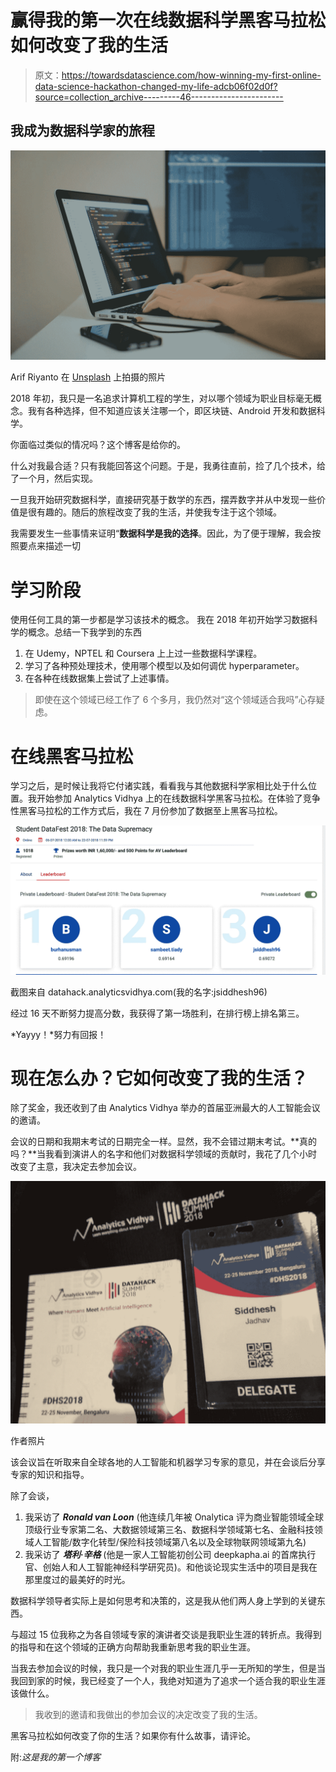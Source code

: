 # 赢得我的第一次在线数据科学黑客马拉松如何改变了我的生活

> 原文：<https://towardsdatascience.com/how-winning-my-first-online-data-science-hackathon-changed-my-life-adcb06f02d0f?source=collection_archive---------46----------------------->

## 我成为数据科学家的旅程

![](img/3196c80529808103f68ccd2ec13340f3.png)

Arif Riyanto 在 [Unsplash](https://unsplash.com?utm_source=medium&utm_medium=referral) 上拍摄的照片

2018 年初，我只是一名追求计算机工程的学生，对以哪个领域为职业目标毫无概念。我有各种选择，但不知道应该关注哪一个，即区块链、Android 开发和数据科学。

你面临过类似的情况吗？这个博客是给你的。

什么对我最合适？只有我能回答这个问题。于是，我勇往直前，捡了几个技术，给了一个月，然后实现。

一旦我开始研究数据科学，直接研究基于数学的东西，摆弄数字并从中发现一些价值是很有趣的。随后的旅程改变了我的生活，并使我专注于这个领域。

我需要发生一些事情来证明“**数据科学是我的选择**。因此，为了便于理解，我会按照要点来描述一切

# **学习阶段**

使用任何工具的第一步都是学习该技术的概念。
我在 2018 年初开始学习数据科学的概念。总结一下我学到的东西

1.  在 Udemy，NPTEL 和 Coursera 上上过一些数据科学课程。
2.  学习了各种预处理技术，使用哪个模型以及如何调优 hyperparameter。
3.  在各种在线数据集上尝试了上述事情。

> 即使在这个领域已经工作了 6 个多月，我仍然对“这个领域适合我吗”心存疑虑。

# **在线黑客马拉松**

学习之后，是时候让我将它付诸实践，看看我与其他数据科学家相比处于什么位置。我开始参加 Analytics Vidhya 上的在线数据科学黑客马拉松。在体验了竞争性黑客马拉松的工作方式后，我在 7 月份参加了数据至上黑客马拉松。

![](img/3057445478a4daf20ebe496e512541b9.png)

截图来自 datahack.analyticsvidhya.com(我的名字:jsiddhesh96)

经过 16 天不断努力提高分数，我获得了第一场胜利，在排行榜上排名第三。

*Yayyy！*努力有回报！

# 现在怎么办？它如何改变了我的生活？

除了奖金，我还收到了由 Analytics Vidhya 举办的首届亚洲最大的人工智能会议的邀请。

会议的日期和我期末考试的日期完全一样。显然，我不会错过期末考试。**真的吗？**当我看到演讲人的名字和他们对数据科学领域的贡献时，我花了几个小时改变了主意，我决定去参加会议。

![](img/1fbf49261900b50d1a707468d2170cab.png)

作者照片

该会议旨在听取来自全球各地的人工智能和机器学习专家的意见，并在会谈后分享专家的知识和指导。

除了会谈，

1.  我采访了 ***Ronald van Loon*** (他连续几年被 Onalytica 评为商业智能领域全球顶级行业专家第二名、大数据领域第三名、数据科学领域第七名、金融科技领域人工智能/数字化转型/保险科技领域第八名以及全球物联网领域第九名)
2.  我采访了 ***塔利·辛格*** (他是一家人工智能初创公司 deepkapha.ai 的首席执行官、创始人和人工智能神经科学研究员)。和他谈论现实生活中的项目是我在那里度过的最美好的时光。

数据科学领导者实际上是如何思考和决策的，这是我从他们两人身上学到的关键东西。

与超过 15 位我称之为各自领域专家的演讲者交谈是我职业生涯的转折点。我得到的指导和在这个领域的正确方向帮助我重新思考我的职业生涯。

当我去参加会议的时候，我只是一个对我的职业生涯几乎一无所知的学生，但是当我回到家的时候，我已经变了一个人，我绝对知道为了追求一个适合我的职业生涯该做什么。

> 我收到的邀请和我做出的参加会议的决定改变了我的生活。

黑客马拉松如何改变了你的生活？如果你有什么故事，请评论。

附:*这是我的第一个博客*